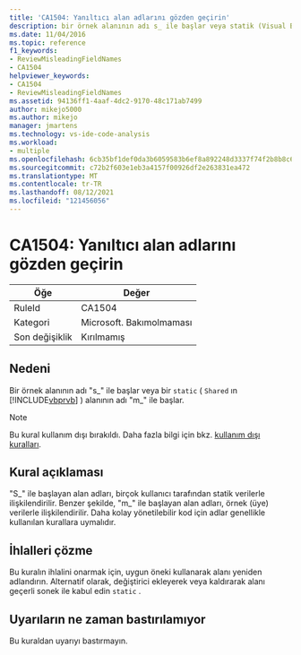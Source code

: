 ```yaml
---
title: 'CA1504: Yanıltıcı alan adlarını gözden geçirin'
description: bir örnek alanının adı s_ ile başlar veya statik (Visual Basic ile paylaşılan) alanının adı m_ başlar.
ms.date: 11/04/2016
ms.topic: reference
f1_keywords:
- ReviewMisleadingFieldNames
- CA1504
helpviewer_keywords:
- CA1504
- ReviewMisleadingFieldNames
ms.assetid: 94136ff1-4aaf-4dc2-9170-48c171ab7499
author: mikejo5000
ms.author: mikejo
manager: jmartens
ms.technology: vs-ide-code-analysis
ms.workload:
- multiple
ms.openlocfilehash: 6cb35bf1def0da3b6059583b6ef8a892248d3337f74f2b8b8c6483cd04d65a9c
ms.sourcegitcommit: c72b2f603e1eb3a4157f00926df2e263831ea472
ms.translationtype: MT
ms.contentlocale: tr-TR
ms.lasthandoff: 08/12/2021
ms.locfileid: "121456056"
---
```

# <a name="ca1504-review-misleading-field-names"></a>CA1504: Yanıltıcı alan adlarını gözden geçirin

|Öğe|Değer|
|-|-|
|RuleId|CA1504|
|Kategori|Microsoft. Bakımolmaması|
|Son değişiklik|Kırılmamış|

## <a name="cause"></a>Nedeni
Bir örnek alanının adı "s_" ile başlar veya bir `static` ( `Shared` ın [!INCLUDE[vbprvb](../code-quality/includes/vbprvb_md.md)] ) alanının adı "m_" ile başlar.

> [!NOTE]
> Bu kural kullanım dışı bırakıldı. Daha fazla bilgi için bkz. [kullanım dışı kuralları](fxcop-unported-deprecated-rules.md).

## <a name="rule-description"></a>Kural açıklaması
"S_" ile başlayan alan adları, birçok kullanıcı tarafından statik verilerle ilişkilendirilir. Benzer şekilde, "m_" ile başlayan alan adları, örnek (üye) verilerle ilişkilendirilir. Daha kolay yönetilebilir kod için adlar genellikle kullanılan kurallara uymalıdır.

## <a name="how-to-fix-violations"></a>İhlalleri çözme
Bu kuralın ihlalini onarmak için, uygun öneki kullanarak alanı yeniden adlandırın. Alternatif olarak, değiştirici ekleyerek veya kaldırarak alanı geçerli sonek ile kabul edin `static` .

## <a name="when-to-suppress-warnings"></a>Uyarıların ne zaman bastırılamıyor
Bu kuraldan uyarıyı bastırmayın.

